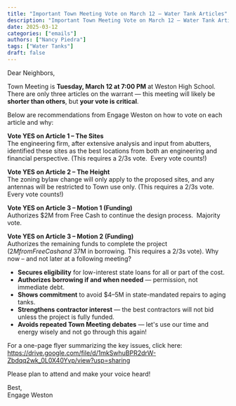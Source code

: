 ```yaml
---
title: "Important Town Meeting Vote on March 12 — Water Tank Articles" 
description: "Important Town Meeting Vote on March 12 — Water Tank Articles"
date: 2025-03-12
categories: ["emails"]
authors: ["Nancy Piedra"]
tags: ["Water Tanks"]
draft: false
---
```

Dear Neighbors,

Town Meeting is **Tuesday, March 12 at 7:00 PM** at Weston High School. There are only three articles on the warrant — this meeting will likely be **shorter than others**, but **your vote is critical**.

Below are recommendations from Engage Weston on how to vote on each article and why:

**Vote YES on Article 1 – The Sites**  
The engineering firm, after extensive analysis and input from abutters, identified these sites as the best locations from both an engineering and financial perspective. (This requires a 2/3s vote.  Every vote counts!)

**Vote YES on Article 2 – The Height**  
The zoning bylaw change will only apply to the proposed sites, and any antennas will be restricted to Town use only. (This requires a 2/3s vote.  Every vote counts!)

**Vote YES on Article 3 – Motion 1 (Funding)**  
Authorizes $2M from Free Cash to continue the design process.  Majority vote.

**Vote YES on Article 3 – Motion 2 (Funding)**  
Authorizes the remaining funds to complete the project ($2M from Free Cash and ~$37M in borrowing. This requires a 2/3s vote). Why now – and not later at a following meeting?
- **Secures eligibility** for low-interest state loans for all or part of the cost.
- **Authorizes borrowing if and when needed** — permission, not immediate debt.
- **Shows commitment** to avoid $4–5M in state-mandated repairs to aging tanks.
- **Strengthens contractor interest** — the best contractors will not bid unless the project is fully funded.
- **Avoids repeated Town Meeting debates** — let's use our time and energy wisely and not go through this again!

For a one-page flyer summarizing the key issues, click here: https://drive.google.com/file/d/1mkSwhuBPR2drW-Zbdqq2wk_0L0X40Yvp/view?usp=sharing

Please plan to attend and make your voice heard!

Best,  
Engage Weston

